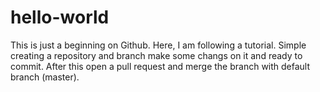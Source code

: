 # hello-world
This is just a beginning on Github. Here, I am following a tutorial. Simple creating a repository and branch make some changs on it and ready to commit.
After this open a pull request and merge the branch with default branch (master).
